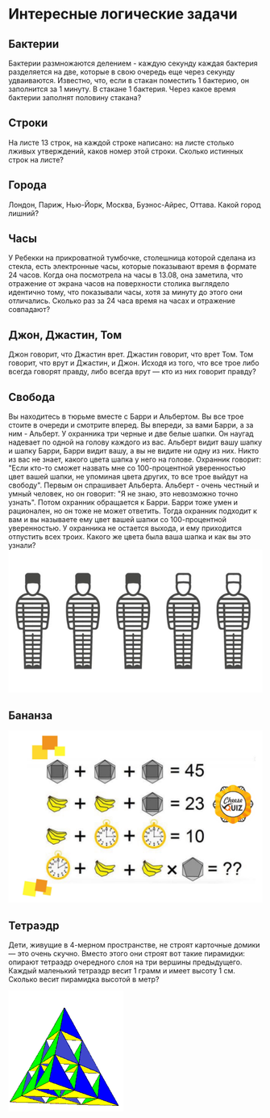 # Интересные логические задачи

## Бактерии
Бактерии размножаются делением - каждую секунду каждая бактерия разделяется на две,
которые в свою очередь еще через секунду удваиваются. Известно, что, если в стакан поместить 1 бактерию, он заполнится за 1 минуту.
В стакане 1 бактерия. Через какое время бактерии заполнят половину стакана?

## Строки
На листе 13 строк, на каждой строке написано: на листе столько лживых утверждений,
каков номер этой строки. Сколько истинных строк на листе?

## Города
Лондон, Париж, Нью-Йорк, Москва, Буэнос-Айрес, Оттава. Какой город лишний?

## Часы
У Ребекки на прикроватной тумбочке, столешница которой сделана из стекла, есть электронные часы, которые показывают время в формате 24 часов.
Когда она посмотрела на часы в 13.08, она заметила, что отражение от экрана часов на поверхности столика выглядело идентично тому, что показывали часы, хотя за минуту до этого они отличались.
Сколько раз за 24 часа время на часах и отражение совпадают?

## Джон, Джастин, Том
Джон говорит, что Джастин врет. Джастин говорит, что врет Том. Том говорит, что врут и Джастин, и Джон.
Исходя из того, что все трое либо всегда говорят правду, либо всегда врут — кто из них говорит правду?

## Свобода
Вы находитесь в тюрьме вместе с Барри и Альбертом. Вы все трое стоите в очереди и смотрите вперед. Вы впереди, за вами Барри, а за ним - Альберт.
У охранника три черные и две белые шапки. Он наугад надевает по одной на голову каждого из вас.
Альберт видит вашу шапку и шапку Барри, Барри видит вашу, а вы не видите ни одну из них.
Никто из вас не знает, какого цвета шапка у него на голове.
Охранник говорит: "Если кто-то сможет назвать мне со 100-процентной уверенностью цвет вашей шапки, не упоминая цвета других, то все трое выйдут на свободу".
Первым он спрашивает Альберта. Альберт - очень честный и умный человек, но он говорит: "Я не знаю, это невозможно точно узнать".
Потом охранник обращается к Барри. Барри тоже умен и рационален, но он тоже не может ответить. Тогда охранник подходит к вам и вы называете ему цвет вашей шапки со 100-процентной уверенностью.
У охранника не остается выхода, и ему приходится отпустить всех троих.
Какого же цвета была ваша шапка и как вы это узнали?
![alt ](https://github.com/Narrator69/logic-puzzles/blob/master/pics/freedom.png?raw=true "")

## Бананза
![alt ](https://github.com/Narrator69/logic-puzzles/blob/master/pics/bananza.jpg?raw=true "")

## Тетраэдр
Дети, живущие в 4-мерном пространстве, не строят карточные домики — это очень скучно.
Вместо этого они строят вот такие пирамидки: опирают тетраэдр очередного слоя на три вершины предыдущего.
Каждый маленький тетраэдр весит 1 грамм и имеет высоту 1 см. Сколько весит пирамидка высотой в метр?

![alt ](https://github.com/Narrator69/logic-puzzles/blob/master/pics/tetrahedron.png?raw=true "")
